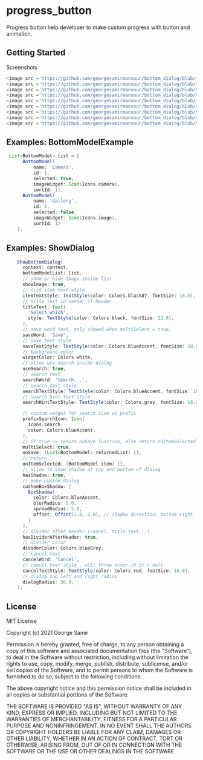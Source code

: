 # progress_button

Progress button help developer to make custom progress with button and animation.

## Getting Started

Screenshots
```groovy
<image src ='https://github.com/georgesamirmansour/bottom_dialog/blob/master/screenShot/1.png'>
<image src ='https://github.com/georgesamirmansour/bottom_dialog/blob/master/screenShot/2.png'>
<image src ='https://github.com/georgesamirmansour/bottom_dialog/blob/master/screenShot/3.png'>
<image src ='https://github.com/georgesamirmansour/bottom_dialog/blob/master/screenShot/4.png'>
<image src ='https://github.com/georgesamirmansour/bottom_dialog/blob/master/screenShot/5.png'>
<image src ='https://github.com/georgesamirmansour/bottom_dialog/blob/master/screenShot/6.png'>
<image src ='https://github.com/georgesamirmansour/bottom_dialog/blob/master/screenShot/7.png'>
<image src ='https://github.com/georgesamirmansour/bottom_dialog/blob/master/screenShot/8.png'>
<image src ='https://github.com/georgesamirmansour/bottom_dialog/blob/master/screenShot/9.png'>
```
## Examples: BottomModelExample
```groovy
 List<BottomModel> list = [
      BottomModel(
          name: 'Camera',
          id: 1,
          selected: true,
          imageWidget: Icon(Icons.camera),
          sortId: 1),
      BottomModel(
          name: 'Gallery',
          id: 2,
          selected: false,
          imageWidget: Icon(Icons.image),
          sortId: 1)
    ];
```
## Examples: ShowDialog
```groovy
    ShowBottomDialog(
      context: context,
      bottomModelList: list,
      // show or hide image inside list
      showImage: true,
      // list item text style
      itemTextStyle: TextStyle(color: Colors.black87, fontSize: 18.0),
      // title text in center of header
      titleText: Text(
        'Select which',
        style: TextStyle(color: Colors.black, fontSize: 22.0),
      ),
      // save word text, only showed when multiSelect = true,
      saveWord: 'Save',
      // save text style
      saveTextStyle: TextStyle(color: Colors.blueAccent, fontSize: 18.0),
      // background color
      widgetColor: Colors.white,
      // allow use search inside dialog
      useSearch: true,
      // search text
      searchWord: 'Search...',
      // search text style
      searchTextStyle: TextStyle(color: Colors.blueAccent, fontSize: 16.0),
      // search hint text style
      searchHintTextStyle: TextStyle(color: Colors.grey, fontSize: 16.0),

      // custom widget for search icon as prefix
      prefixSearchIcon: Icon(
        Icons.search,
        color: Colors.blueAccent,
      ),
      // if true => return onSave function, else return onItemSelected
      multiSelect: true,
      onSave: (List<BottomModel> returnedList) {},
      // return
      onItemSelected: (BottomModel item) {},
      // allow to show shadow at top and bottom of dialog
      hasShadow: true,
      // make custom dialog
      customBoxShadow: [
        BoxShadow(
          color: Colors.blueAccent,
          blurRadius: 5.0,
          spreadRadius: 5.0,
          offset: Offset(2.0, 2.0), // shadow direction: bottom right
        )
      ],
      // divider after header (cancel, title text...)
      hasDividerAfterHeader: true,
      // divider color
      dividerColor: Colors.blueGrey,
      // cancel text
      cancelWord: 'Cancel',
      // cancel text style , will throw error if it's null
      cancelTextStyle: TextStyle(color: Colors.red, fontSize: 16.0),
      // dialog top left and right radius
      dialogRadius: 30.0,
    );
```
License
--------
MIT License

Copyright (c) 2021 George Samir

Permission is hereby granted, free of charge, to any person obtaining a copy
of this software and associated documentation files (the "Software"), to deal
in the Software without restriction, including without limitation the rights
to use, copy, modify, merge, publish, distribute, sublicense, and/or sell
copies of the Software, and to permit persons to whom the Software is
furnished to do so, subject to the following conditions:

The above copyright notice and this permission notice shall be included in all
copies or substantial portions of the Software.

THE SOFTWARE IS PROVIDED "AS IS", WITHOUT WARRANTY OF ANY KIND, EXPRESS OR
IMPLIED, INCLUDING BUT NOT LIMITED TO THE WARRANTIES OF MERCHANTABILITY,
FITNESS FOR A PARTICULAR PURPOSE AND NONINFRINGEMENT. IN NO EVENT SHALL THE
AUTHORS OR COPYRIGHT HOLDERS BE LIABLE FOR ANY CLAIM, DAMAGES OR OTHER
LIABILITY, WHETHER IN AN ACTION OF CONTRACT, TORT OR OTHERWISE, ARISING FROM,
OUT OF OR IN CONNECTION WITH THE SOFTWARE OR THE USE OR OTHER DEALINGS IN THE
SOFTWARE.